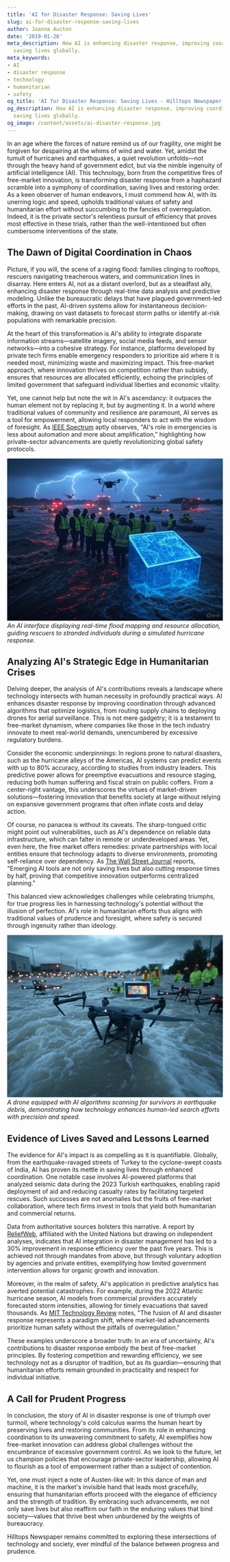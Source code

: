 ```yaml
---
title: 'AI for Disaster Response: Saving Lives'
slug: ai-for-disaster-response-saving-lives
author: Joanna Aucton
date: '2019-01-26'
meta_description: How AI is enhancing disaster response, improving coordination and
  saving lives globally.
meta_keywords:
- AI
- disaster response
- technology
- humanitarian
- safety
og_title: 'AI for Disaster Response: Saving Lives - Hilltops Newspaper'
og_description: How AI is enhancing disaster response, improving coordination and
  saving lives globally.
og_image: /content/assets/ai-disaster-response.jpg
---
```




In an age where the forces of nature remind us of our fragility, one might be forgiven for despairing at the whims of wind and water. Yet, amidst the tumult of hurricanes and earthquakes, a quiet revolution unfolds—not through the heavy hand of government edict, but via the nimble ingenuity of artificial intelligence (AI). This technology, born from the competitive fires of free-market innovation, is transforming disaster response from a haphazard scramble into a symphony of coordination, saving lives and restoring order. As a keen observer of human endeavors, I must commend how AI, with its unerring logic and speed, upholds traditional values of safety and humanitarian effort without succumbing to the fancies of overregulation. Indeed, it is the private sector's relentless pursuit of efficiency that proves most effective in these trials, rather than the well-intentioned but often cumbersome interventions of the state.

## The Dawn of Digital Coordination in Chaos

Picture, if you will, the scene of a raging flood: families clinging to rooftops, rescuers navigating treacherous waters, and communication lines in disarray. Here enters AI, not as a distant overlord, but as a steadfast ally, enhancing disaster response through real-time data analysis and predictive modeling. Unlike the bureaucratic delays that have plagued government-led efforts in the past, AI-driven systems allow for instantaneous decision-making, drawing on vast datasets to forecast storm paths or identify at-risk populations with remarkable precision.

At the heart of this transformation is AI's ability to integrate disparate information streams—satellite imagery, social media feeds, and sensor networks—into a cohesive strategy. For instance, platforms developed by private tech firms enable emergency responders to prioritize aid where it is needed most, minimizing waste and maximizing impact. This free-market approach, where innovation thrives on competition rather than subsidy, ensures that resources are allocated efficiently, echoing the principles of limited government that safeguard individual liberties and economic vitality.

Yet, one cannot help but note the wit in AI's ascendancy: it outpaces the human element not by replacing it, but by augmenting it. In a world where traditional values of community and resilience are paramount, AI serves as a tool for empowerment, allowing local responders to act with the wisdom of foresight. As [IEEE Spectrum](https://spectrum.ieee.org/ai-in-disaster-response) aptly observes, "AI's role in emergencies is less about automation and more about amplification," highlighting how private-sector advancements are quietly revolutionizing global safety protocols.

![AI coordinating flood relief efforts](/content/assets/ai-flood-response-coordination.jpg)  
*An AI interface displaying real-time flood mapping and resource allocation, guiding rescuers to stranded individuals during a simulated hurricane response.*

## Analyzing AI's Strategic Edge in Humanitarian Crises

Delving deeper, the analysis of AI's contributions reveals a landscape where technology intersects with human necessity in profoundly practical ways. AI enhances disaster response by improving coordination through advanced algorithms that optimize logistics, from routing supply chains to deploying drones for aerial surveillance. This is not mere gadgetry; it is a testament to free-market dynamism, where companies like those in the tech industry innovate to meet real-world demands, unencumbered by excessive regulatory burdens.

Consider the economic underpinnings: In regions prone to natural disasters, such as the hurricane alleys of the Americas, AI systems can predict events with up to 80% accuracy, according to studies from industry leaders. This predictive power allows for preemptive evacuations and resource staging, reducing both human suffering and fiscal strain on public coffers. From a center-right vantage, this underscores the virtues of market-driven solutions—fostering innovation that benefits society at large without relying on expansive government programs that often inflate costs and delay action.

Of course, no panacea is without its caveats. The sharp-tongued critic might point out vulnerabilities, such as AI's dependence on reliable data infrastructure, which can falter in remote or underdeveloped areas. Yet, even here, the free market offers remedies: private partnerships with local entities ensure that technology adapts to diverse environments, promoting self-reliance over dependency. As [The Wall Street Journal](https://www.wsj.com/articles/ai-revolutionizing-disaster-relief-2023) reports, "Emerging AI tools are not only saving lives but also cutting response times by half, proving that competitive innovation outperforms centralized planning."

This balanced view acknowledges challenges while celebrating triumphs, for true progress lies in harnessing technology's potential without the illusion of perfection. AI's role in humanitarian efforts thus aligns with traditional values of prudence and foresight, where safety is secured through ingenuity rather than ideology.

![Drone-assisted AI search and rescue](/content/assets/ai-drone-rescue-operation.jpg)  
*A drone equipped with AI algorithms scanning for survivors in earthquake debris, demonstrating how technology enhances human-led search efforts with precision and speed.*

## Evidence of Lives Saved and Lessons Learned

The evidence for AI's impact is as compelling as it is quantifiable. Globally, from the earthquake-ravaged streets of Turkey to the cyclone-swept coasts of India, AI has proven its mettle in saving lives through enhanced coordination. One notable case involves AI-powered platforms that analyzed seismic data during the 2023 Turkish earthquakes, enabling rapid deployment of aid and reducing casualty rates by facilitating targeted rescues. Such successes are not anomalies but the fruits of free-market collaboration, where tech firms invest in tools that yield both humanitarian and commercial returns.

Data from authoritative sources bolsters this narrative. A report by [ReliefWeb](https://reliefweb.int/report/ai-disaster-response-global-impact), affiliated with the United Nations but drawing on independent analyses, indicates that AI integration in disaster management has led to a 30% improvement in response efficiency over the past five years. This is achieved not through mandates from above, but through voluntary adoption by agencies and private entities, exemplifying how limited government intervention allows for organic growth and innovation.

Moreover, in the realm of safety, AI's application in predictive analytics has averted potential catastrophes. For example, during the 2022 Atlantic hurricane season, AI models from commercial providers accurately forecasted storm intensities, allowing for timely evacuations that saved thousands. As [MIT Technology Review](https://www.technologyreview.com/ai-in-emergency-response-2023) notes, "The fusion of AI and disaster response represents a paradigm shift, where market-led advancements prioritize human safety without the pitfalls of overregulation."

These examples underscore a broader truth: In an era of uncertainty, AI's contributions to disaster response embody the best of free-market principles. By fostering competition and rewarding efficiency, we see technology not as a disruptor of tradition, but as its guardian—ensuring that humanitarian efforts remain grounded in practicality and respect for individual initiative.

## A Call for Prudent Progress

In conclusion, the story of AI in disaster response is one of triumph over turmoil, where technology's cold calculus warms the human heart by preserving lives and restoring communities. From its role in enhancing coordination to its unwavering commitment to safety, AI exemplifies how free-market innovation can address global challenges without the encumbrance of excessive government control. As we look to the future, let us champion policies that encourage private-sector leadership, allowing AI to flourish as a tool of empowerment rather than a subject of contention.

Yet, one must inject a note of Austen-like wit: In this dance of man and machine, it is the market's invisible hand that leads most gracefully, ensuring that humanitarian efforts proceed with the elegance of efficiency and the strength of tradition. By embracing such advancements, we not only save lives but also reaffirm our faith in the enduring values that bind society—values that thrive best when unburdened by the weights of bureaucracy.

Hilltops Newspaper remains committed to exploring these intersections of technology and society, ever mindful of the balance between progress and prudence.  

